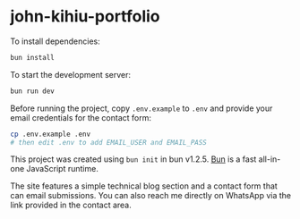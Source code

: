 # john-kihiu-portfolio

To install dependencies:

```bash
bun install
```

To start the development server:

```bash
bun run dev
```

Before running the project, copy `.env.example` to `.env` and provide your email
credentials for the contact form:

```bash
cp .env.example .env
# then edit .env to add EMAIL_USER and EMAIL_PASS
```

This project was created using `bun init` in bun v1.2.5. [Bun](https://bun.sh) is a fast all-in-one JavaScript runtime.

The site features a simple technical blog section and a contact form that can email submissions. You can also reach me directly on WhatsApp via the link provided in the contact area.
